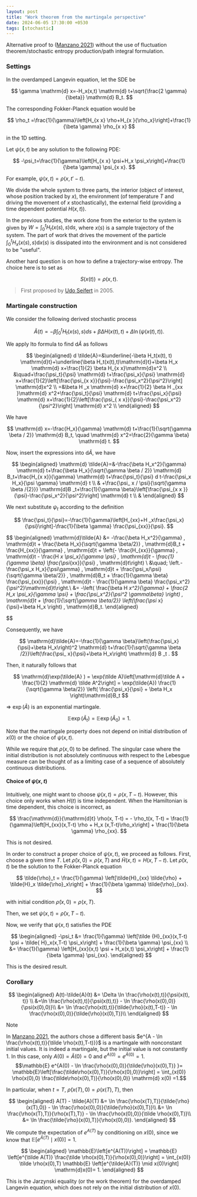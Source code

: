 ```yaml
---
layout: post
title: "Work theorem from the martingale perspective"
date: 2024-06-05 17:30:00 +0530
tags: [stochastic]
---
```

Alternative proof to ([Manzano 2021](https://doi.org/10.1103/PhysRevLett.126.080603)) without the use of fluctuation theorem/stochastic entropy production/path integral formulation.

### Settings
In the overdamped Langevin equation, let the SDE be

$$
\gamma \mathrm{d} x=-H_x(x,t) \mathrm{d} t+\sqrt{\frac{2 \gamma}{\beta}} \mathrm{d}  B_t.
$$

The corresponding Fokker-Planck equation would be

$$
\rho_t  =\frac{1}{\gamma}\left[H_{x x} \rho+H_{x }{\rho_x}\right]+\frac{1}{\beta \gamma} \rho_{x x}
$$

in the 1D setting.


Let $\psi(x,t)$ be any solution to the following PDE:

$$
-\psi_t=\frac{1}{\gamma}\left[H_{x x} \psi+H_x \psi_x\right]+\frac{1}{\beta \gamma} \psi_{x x}.
$$

For example, $\psi(x,t) = \rho(x,t'-t)$.

We divide the whole system to three parts, the interior (object of interest, whose position tracked by $x$), the environment (of temperature $T$ and driving the movement of $x$ stochastically), the external field (providing a time dependent potential $H(x,t)$).

In the previous studies, the work done from the exterior to the system is given by $W = \int_0^t H_t(x(s),s)\mathrm{d}s$, where $x(s)$ is a sample trajectory of the system.  The part of work that drives the movement of the particle $\int_0^t H_x(x(s),s)\mathrm{d}x(s)$ is dissipated into the environment and is not considered to be "useful".

Another hard question is on how to define a trajectory-wise entropy. The choice here is to set as

$$
S(x(t)) = \rho(x,t).
$$

> First proposed by [Udo Seifert](http://dx.doi.org/10.1103/PhysRevLett.95.040602) in 2005.

### Martingale construction
We consider the following derived stochastic process

$$
\tilde{A}(t) = -\beta \int_0^t H_t(x(s), s) d s+\beta \Delta H(x(t), t)+ \Delta \ln (\psi(x(t), t)) .
$$

We apply Ito formula to find $\mathrm{d}\tilde{A}$ as follows

$$
\begin{aligned}
 d \tilde{A}=&\underline{-\beta H_t(x(t), t) \mathrm{d}t}+\underline{\beta H_t(x(t),t)\mathrm{d}t}+\beta H_x \mathrm{d} x+\frac{1}{2} \beta H_{x x}\mathrm{d}x^2 \\
 &\quad+\frac{\psi_t}{\psi} \mathrm{d} t+\frac{\psi_x}{\psi} \mathrm{d} x+\frac{1}{2}\left[\frac{\psi_{x x}}{\psi}-\frac{\psi_x^2}{\psi^2}\right] \mathrm{d}x^2 \\
 =&\beta H _x \mathrm{d} x+\frac{1}{2} \beta H _{xx }\mathrm{d} x^2+\frac{\psi_t}{\psi} \mathrm{d} t+\frac{\psi_x}{\psi} \mathrm{d} x+\frac{1}{2}\left[\frac{\psi_{ x x}}{\psi}-\frac{\psi_x^2}{\psi^2}\right] \mathrm{d} x^2 \\
\end{aligned}
$$

We have

$$
\mathrm{d} x=-\frac{H_x}{\gamma} \mathrm{d} t+\frac{1}{\sqrt{\gamma \beta / 2}} \mathrm{d} B_t, \quad \mathrm{d} x^2=\frac{2}{\gamma \beta} \mathrm{d} t.
$$

Now, insert the expressions into $\mathrm{d}\tilde{A}$, we have

$$
\begin{aligned}
 \mathrm{d} \tilde{A}=&-\frac{\beta H_x^2}{\gamma} \mathrm{d} t+\frac{\beta H_x}{\sqrt{\gamma \beta / 2}} \mathrm{d} B_t+\frac{H_{x x}}{\gamma} \mathrm{d} t+\frac{\psi_t}{\psi} d t-\frac{\psi_x H_x}{\psi \gamma} \mathrm{d} t \\
& +\frac{\psi_ x / \psi}{\sqrt{\gamma \beta /{2}}} \mathrm{d}B _t+\frac{1}{\gamma \beta}\left[\frac{\psi_{x x }}{\psi}-\frac{\psi_x^2}{\psi^2}\right] \mathrm{d} t \\
&
\end{aligned}
$$

We next substitute $\psi_t$ according to the definition

$$
\frac{\psi_t}{\psi}=-\frac{1}{\gamma}\left[H_{xx}+H _x\frac{\psi_x}{\psi}\right]-\frac{1}{\beta \gamma} \frac{\psi_{xx}}{\psi}.
$$

$$
\begin{aligned}
    \mathrm{d}\tilde{A} &= -\frac{\beta H_x^2}{\gamma} \, \mathrm{d}t + \frac{\beta H_x}{\sqrt{\gamma \beta/2}} \, \mathrm{d}B_t + \frac{H_{xx}}{\gamma} \, \mathrm{d}t + \left(- \frac{H_{xx}}{\gamma} \, \mathrm{d}t - \frac{H _x \psi_x}{\gamma \psi} \, \mathrm{d}t - \frac{1}{\gamma \beta} \frac{\psi_{xx}}{\psi} \, \mathrm{d}t\right)
    \\
    &\quad\; \left.- \frac{\psi_x H_x}{\psi\gamma} \, \mathrm{d}t + \frac{\psi_x/\psi}{\sqrt{\gamma \beta/2}} \, \mathrm{d}B_t + \frac{1}{\gamma \beta} \frac{\psi_{xx}}{\psi} \, \mathrm{d}t  - \frac{1}{\gamma \beta} \frac{\psi_x^2}{\psi^2}\mathrm{d}t\right.\\
    &= -\left( \frac{\beta H _x^2}{\gamma} + \frac{2 H_x \psi_x}{\gamma \psi} + \frac{\psi_x^2}{\psi^2 \gamma\beta} \right) \, \mathrm{d}t + \frac{1}{\sqrt{\gamma \beta/2}}  \left(\frac{\psi_ x}{\psi}+\beta H_x \right) \, \mathrm{d}B_t.
\end{aligned}

$$

Consequently, we have

$$
\mathrm{d}\tilde{A}=-\frac{1}{\gamma \beta}\left(\frac{\psi_x}{\psi}+\beta H_x\right)^2 \mathrm{d} t+\frac{1}{\sqrt{\gamma \beta /2}}\left(\frac{\psi_ x}{\psi}+\beta H_x\right) \mathrm{d} B _t .
$$

Then, it naturally follows that

$$
\mathrm{d}\exp(\tilde{A} ) = \exp(\tilde A)\left[\mathrm{d}\tilde A + \frac{1}{2} \mathrm{d} \tilde A^2\right] = \exp(\tilde{A}) \frac{1}{\sqrt{\gamma \beta/2}} \left( \frac{\psi_x}{\psi} + \beta H_x \right)\mathrm{d}B_t
$$

$\Rightarrow$ $\exp(\tilde{A})$ is an exponential martingale.

$$
\mathbb{E}\exp(\tilde A_{t})  = \mathbb{E} \exp(\tilde{A}_0) = 1.
$$

Note that the martingale property does not depend on initial distribution of $x(0)$ or the choice of $\psi(x,t)$.

While we require that $\rho(x,0)$ to be defined. The singular case where the initial distribution is not absolutely continuous with respect to the Lebesgue measure can be thought of as a limiting case of a sequence of absolutely continuous distributions.

#### Choice of $\psi(x,t)$
Intuitively, one might want to choose $\psi(x,t) = \rho(x,T-t)$. However, this choice only works when $H(t)$ is time independent. When the Hamiltonian is time dependent, this choice is incorrect, as 

$$
\frac{\mathrm{d}}{\mathrm{d}t} \rho(x, T-t) = - \rho_t(x, T-t) = \frac{1}{\gamma}\left[H_{xx}(x,T-t) \rho + H_x (x,T-t)\rho_x\right] + \frac{1}{\beta \gamma} \rho_{xx}.
$$

This is not desired.

In order to construct a proper choice of $\psi(x,t)$, we proceed as follows. First, choose a given time $T$. Let $\tilde{\rho}(x,0) = \rho(x,T)$ and $\tilde{H}(x,t) = H(x,T-t)$. Let $\tilde{\rho}(x,t)$ be the solution to the Fokker-Planck equation

$$
\tilde{\rho}_t = \frac{1}{\gamma} \left[\tilde{H}_{xx} \tilde{\rho} + \tilde{H}_x \tilde{\rho}_x\right] + \frac{1}{\beta \gamma} \tilde{\rho}_{xx}.
$$

with initial condition $\tilde{\rho}(x,0) = \rho(x,T)$.

Then, we set $\psi(x,t) = \tilde{\rho}(x,T- t)$. 


Now, we verify that $\psi(x,t)$ satisfies the PDE

$$
\begin{aligned}
-\psi_t &= \frac{1}{\gamma} \left[\tilde {H}_{xx}(x,T-t) \psi + \tilde{ H}_x(x,T-t) \psi_x\right] + \frac{1}{\beta \gamma} \psi_{xx} \\
&= \frac{1}{\gamma} \left[H_{xx}(x,t) \psi + H_x(x,t) \psi_x\right] + \frac{1}{\beta \gamma} \psi_{xx}.
\end{aligned}
$$

This is the desired result.

### Corollary

$$
\begin{aligned}
A(t)-\tilde{A}(t) &= \Delta \ln \frac{\rho(x(t),t)}{\psi(x(t), t)} \\
&=\ln \frac{\rho(x(t),t)}{\psi(x(t),t)} - \ln \frac{\rho(x(0),0)}{\psi(x(0),0)}\\
&= \ln \frac{\rho(x(t),t)}{\tilde{\rho}(x(t),T-t)} - \ln \frac{\rho(x(0),0)}{\tilde{\rho}(x(0),T)}\\
\end{aligned}
$$

>[!note]
>In [Manzano 2021](https://doi.org/10.1103/PhysRevLett.126.080603), the authors chose a different basis $e^{A - \ln \frac{\rho(x(t),t)}{\tilde \rho(x(t),T-t)}}$ is a martingale with nonconstant initial values. It is indeed a martingale, but the initial value is not constantly $1$. In this case, only $A(0)=\tilde {A}(0)=0$ and $e^{A(0)}=e^{\tilde A{(0)}}=1$.
>$$\mathbb{E} e^{A(0) - \ln \frac{\rho(x(0),0)}{\tilde{\rho}(x(0),T)} }= \mathbb{E}\left[\frac{\tilde\rho(x(0),T)}{\rho(x(0),0)}\right] = \int_{x(0)} \rho(x(0),0) \frac{\tilde\rho(x(0),T)}{\rho(x(0),0)} \mathrm{d} x(0) =1.$$

In particular, when $t=T$, $\tilde{\rho}(x(T),0) = \rho(x(T),T)$, then

$$
\begin{aligned}
A(T) - \tilde{A}(T) &= \ln \frac{\rho(x(T),T)}{\tilde{\rho}(x(T),0)} - \ln \frac{\rho(x(0),0)}{\tilde{\rho}(x(0),T)}\\
&= \ln \frac{\rho(x(T),T)}{\rho(x(T),T)} - \ln \frac{\rho(x(0),0)}{\tilde \rho(x(0),T)}\\
&=  \ln \frac{\tilde{\rho}(x(0),T)}{\rho(x(0),0)}.
\end{aligned}
$$

We compute the expectation of $e^{A(T)}$ by conditioning on $x(0)$, since we know that $\mathbb{E}\left[e^{\tilde A(T)} \mid x(0)\right]=1$.

$$
\begin{aligned}
\mathbb{E}\left[e^{A(T)}\right] = \mathbb{E} \left[e^{\tilde A(T)} \frac{\tilde \rho(x(0),T)}{\rho(x(0),0)}\right] = \int_{x(0)} \tilde \rho(x(0),T) \mathbb{E} \left[e^{\tilde{A}(T)} \mid x(0)\right] \mathrm{d}x(0)= 1.
\end{aligned}
$$

This is the Jarzynski equality (or the work theorem) for the overdamped Langevin equation, which does not rely on the initial distribution of $x(0)$.